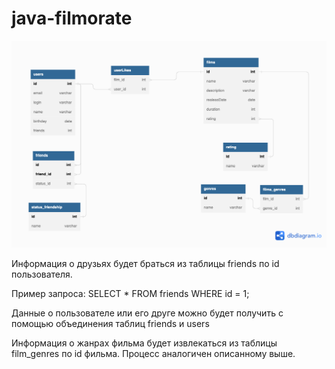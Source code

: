 # java-filmorate

<picture>
  <img src="filmorate.png">
</picture>

Информация о друзьях будет браться из таблицы friends по id пользователя.

Пример запроса:
SELECT *
FROM friends
WHERE id = 1;

Данные о пользователе или его друге можно будет получить с помощью объединения таблиц friends и users

Информация о жанрах фильма будет извлекаться из таблицы film_genres по id фильма. Процесс аналогичен описанному выше.